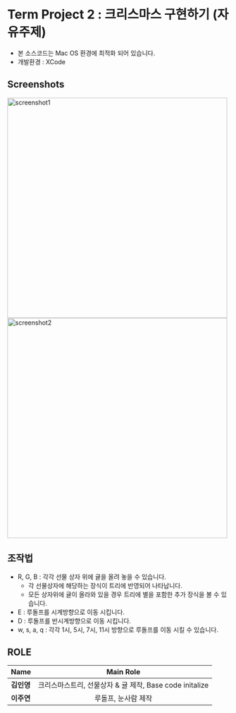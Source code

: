 # Term Project 2 : 크리스마스 구현하기 (자유주제)
- 본 소스코드는 Mac OS 환경에 최적화 되어 있습니다.
- 개발환경 : XCode

## Screenshots
<img width="499" alt="screenshot1" src="https://user-images.githubusercontent.com/42140395/69916824-f079e800-14a2-11ea-9b85-cd7e8c3572a2.png">
<img width="499" alt="screenshot2" src="https://user-images.githubusercontent.com/42140395/69916896-df7da680-14a3-11ea-909e-608428263ade.png">


## 조작법
- R, G, B : 각각 선물 상자 위에 귤을 올려 놓을 수 있습니다.
    - 각 선물상자에 해당하는 장식이 트리에 반영되어 나타납니다.
    - 모든 상자위에 귤이 올라와 있을 경우 트리에 별을 포함한 추가 장식을 볼 수 있습니다.
- E : 루돌프를 시계방향으로 이동 시킵니다.
- D : 루돌프를 반시계방향으로 이동 시킵니다.
- w, s, a, q : 각각 1시, 5시, 7시, 11시 방향으로 루돌프를 이동 시킬 수 있습니다.

## ROLE
|  <center>Name</center> |  <center>Main Role</center> | 
|:--------|:--------:|
|**김인영** | <center>크리스마스트리, 선물상자 & 귤 제작, Base code initalize</center> |
|**이주연** | <center>루돌프, 눈사람 제작</center> |


